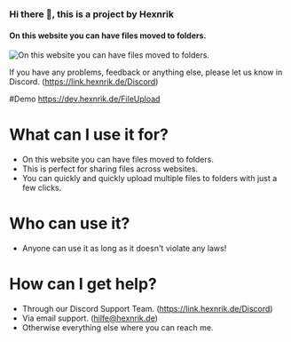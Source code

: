 ### Hi there 👋, this is a project by Hexnrik
#### On this website you can have files moved to folders.
![On this website you can have files moved to folders.](https://download.hexnrik.de/upload/1432-FileUploadTitlePicture.png)

If you have any problems, feedback or anything else, please let us know in Discord. (https://link.hexnrik.de/Discord)

#Demo
https://dev.hexnrik.de/FileUpload

# What can I use it for?

- On this website you can have files moved to folders.
- This is perfect for sharing files across websites.
- You can quickly and quickly upload multiple files to folders with just a few clicks.

# Who can use it?

- Anyone can use it as long as it doesn't violate any laws!

# How can I get help?

- Through our Discord Support Team. (https://link.hexnrik.de/Discord)
- Via email support. (hilfe@hexnrik.de)
- Otherwise everything else where you can reach me.
